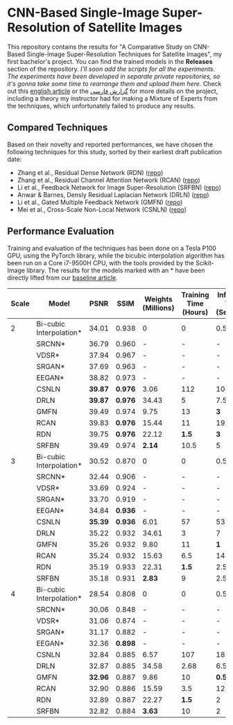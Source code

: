 # CNN-Based Single-Image Super-Resolution of Satellite Images
This repository contains the results for "A Comparative Study on CNN-Based Single-Image Super-Resolution Techniques for Satellite Images", my first bachelor's project. You can find the trained models in the **Releases** section of the repository. *I'll soon add the scripts for all the experiments. The experiments have been developed in separate private repositories, so it's gonna take some time to rearrange them and upload them here.* Check out this [english article]() or the [گزارش فارسی](https://drive.google.com/file/d/1n20s3Pb_dP0E-lA1Z8n9bMoC0Kt9ZTys/view?usp=sharing) for more details on the project, including a theory my instructor had for making a Mixture of Experts from the techniques, which unfortunately failed to produce any results.

## Compared Techniques
Based on their novelty and reported performances, we have chosen the following techniques for this study, sorted by their earliest draft publication date:

+ Zhang et al., Residual Dense Network (RDN) ([repo](https://github.com/yulunzhang/RDN))
+ Zhang et al., Residual Channel Attention Network (RCAN) ([repo](https://github.com/yulunzhang/RCAN))
+ Li et al., Feedback Network for Image Super-Resolution (SRFBN) ([repo](https://github.com/Paper99/SRFBN_CVPR19))
+ Anwar & Barnes, Densly Residual Laplacian Network (DRLN) ([repo](https://github.com/saeed-anwar/DRLN))
+ Li et al., Gated Multiple Feedback Network (GMFN) ([repo](https://github.com/liqilei/GMFN))
+ Mei et al., Cross-Scale Non-Local Network (CSNLN) ([repo](https://github.com/SHI-Labs/Cross-Scale-Non-Local-Attention))

## Performance Evaluation
Training and evaluation of the techniques has been done on a Tesla P100 GPU, using the PyTorch library, while the bicubic interpolation algorithm has been run on a Core i7-9500H CPU, with the tools provided by the Scikit-Image library. The results for the models marked with an * have been directly lifted from our [baseline article](https://ieeexplore.ieee.org/abstract/document/8677274).

| Scale | Model                   | PSNR      | SSIM      | Weights<br>(Millions) | Training Time<br>(Hours) | Inference Time<br>(Seconds) |
|-------|-------------------------|-----------|-----------|-----------------------|--------------------------|-----------------------------|
| 2     | Bi-cubic Interpolation* | 34.01     |     0.938 | 0                     | 0                        | 0.5                         |
|       | SRCNN*                  | 36.79     |     0.960 | -                     | -                        | -                           |
|       | VDSR*                   | 37.94     |     0.967 | -                     | -                        | -                           |
|       | SRGAN*                  | 37.69     |     0.963 | -                     | -                        | -                           |
|       | EEGAN*                  | 38.82     |     0.973 | -                     | -                        | -                           |
|       | CSNLN                   | **39.87** | **0.976** | 3.06                  | 112                      | 104                         |
|       | DRLN                    | **39.87** | **0.976** | 34.43                 | 5                        | 7.5                         |
|       | GMFN                    | 39.49     | 0.974     | 9.75                  | 13                       | **3**                       |
|       | RCAN                    | 39.83     | **0.976** | 15.44                 | 11                       | 19.5                        |
|       | RDN                     | 39.75     | **0.976** | 22.12                 | **1.5**                  | **3**                       |
|       | SRFBN                   | 39.49     | 0.974     | **2.14**              | 10.5                     | 5                           |
| 3     | Bi-cubic Interpolation* | 30.52     | 0.870     | 0                     | 0                        | 0.5                         |
|       | SRCNN*                  | 32.44     | 0.906     | -                     | -                        | -                           |
|       | VDSR*                   | 33.69     | 0.924     | -                     | -                        | -                           |
|       | SRGAN*                  | 33.70     | 0.919     | -                     | -                        | -                           |
|       | EEGAN*                  | 34.84     | **0.936** | -                     | -                        | -                           |
|       | CSNLN                   | **35.39** | **0.936** | 6.01                  | 57                       | 53                          |
|       | DRLN                    | 35.22     | 0.932     | 34.61                 | 3                        | 7                           |
|       | GMFN                    | 35.26     | 0.932     | 9.80                  | 11                       | **1**                       |
|       | RCAN                    | 35.24     | 0.932     | 15.63                 | 6.5                      | 14                          |
|       | RDN                     | 35.19     | 0.933     | 22.31                 | **1.5**                  | 2.5                         |
|       | SRFBN                   | 35.18     | 0.931     | **2.83**              | 9                        | 2.5                         |
| 4     | Bi-cubic Interpolation* | 28.54     | 0.808     | 0                     | 0                        | 0.5                         |
|       | SRCNN*                  | 30.06     | 0.848     | -                     | -                        | -                           |
|       | VDSR*                   | 31.06     | 0.874     | -                     | -                        | -                           |
|       | SRGAN*                  | 31.17     | 0.882     | -                     | -                        | -                           |
|       | EEGAN*                  | 32.36     | **0.898** | -                     | -                        | -                           |
|       | CSNLN                   | 32.84     | 0.885     | 6.57                  | 107                      | 182                         |
|       | DRLN                    | 32.87     | 0.885     | 34.58                 | 2.68                     | 6.5                         |
|       | GMFN                    | **32.96** | 0.887     | 9.86                  | 10                       | **0.5**                     |
|       | RCAN                    | 32.90     | 0.886     | 15.59                 | 3.5                      | 12                          |
|       | RDN                     | 32.89     | 0.887     | 22.27                 | **1.5**                  | 2                           |
|       | SRFBN                   | 32.82     | 0.884     | **3.63**              | 10                       | 2                           |
